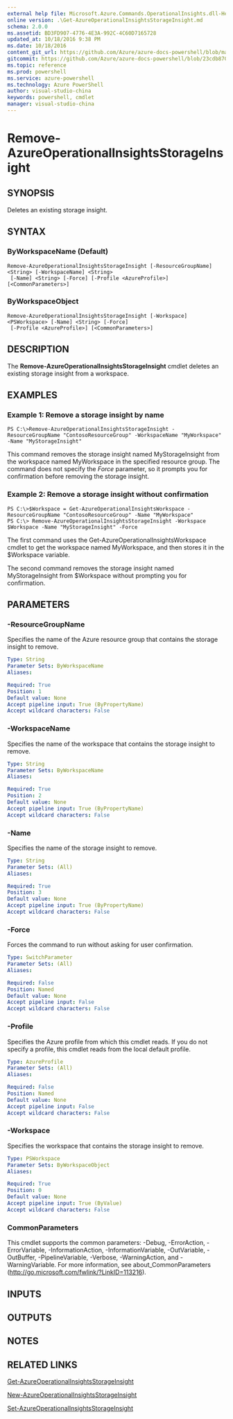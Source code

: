 ```yaml
---
external help file: Microsoft.Azure.Commands.OperationalInsights.dll-Help.xml
online version: .\Get-AzureOperationalInsightsStorageInsight.md
schema: 2.0.0
ms.assetid: BD3FD907-4776-4E3A-992C-4C60D7165728
updated_at: 10/18/2016 9:38 PM
ms.date: 10/18/2016
content_git_url: https://github.com/Azure/azure-docs-powershell/blob/master/azureps-cmdlets-docs/ResourceManager/AzureRM.OperationalInsights/v0.9.8/Remove-AzureOperationalInsightsStorageInsight.md
gitcommit: https://github.com/Azure/azure-docs-powershell/blob/23cdb8705d4ab9807c0e21b238f3b134a7d49c7d/azureps-cmdlets-docs/ResourceManager/AzureRM.OperationalInsights/v0.9.8/Remove-AzureOperationalInsightsStorageInsight.md
ms.topic: reference
ms.prod: powershell
ms.service: azure-powershell
ms.technology: Azure PowerShell
author: visual-studio-china
keywords: powershell, cmdlet
manager: visual-studio-china
---
```


# Remove-AzureOperationalInsightsStorageInsight

## SYNOPSIS
Deletes an existing storage insight.

## SYNTAX

### ByWorkspaceName (Default)
```
Remove-AzureOperationalInsightsStorageInsight [-ResourceGroupName] <String> [-WorkspaceName] <String>
 [-Name] <String> [-Force] [-Profile <AzureProfile>] [<CommonParameters>]
```

### ByWorkspaceObject
```
Remove-AzureOperationalInsightsStorageInsight [-Workspace] <PSWorkspace> [-Name] <String> [-Force]
 [-Profile <AzureProfile>] [<CommonParameters>]
```

## DESCRIPTION
The **Remove-AzureOperationalInsightsStorageInsight** cmdlet deletes an existing storage insight from a workspace.

## EXAMPLES

### Example 1: Remove a storage insight by name
```
PS C:\>Remove-AzureOperationalInsightsStorageInsight -ResourceGroupName "ContosoResourceGroup" -WorkspaceName "MyWorkspace" -Name "MyStorageInsight"
```

This command removes the storage insight named MyStorageInsight from the workspace named MyWorkspace in the specified resource group.
The command does not specify the *Force* parameter, so it prompts you for confirmation before removing the storage insight.

### Example 2: Remove a storage insight without confirmation
```
PS C:\>$Workspace = Get-AzureOperationalInsightsWorkspace -ResourceGroupName "ContosoResourceGroup" -Name "MyWorkspace"
PS C:\> Remove-AzureOperationalInsightsStorageInsight -Workspace $Workspace -Name "MyStorageInsight" -Force
```

The first command uses the Get-AzureOperationalInsightsWorkspace cmdlet to get the workspace named MyWorkspace, and then stores it in the $Workspace variable.

The second command removes the storage insight named MyStorageInsight from $Workspace without prompting you for confirmation.

## PARAMETERS

### -ResourceGroupName
Specifies the name of the Azure resource group that contains the storage insight to remove.

```yaml
Type: String
Parameter Sets: ByWorkspaceName
Aliases: 

Required: True
Position: 1
Default value: None
Accept pipeline input: True (ByPropertyName)
Accept wildcard characters: False
```

### -WorkspaceName
Specifies the name of the workspace that contains the storage insight to remove.

```yaml
Type: String
Parameter Sets: ByWorkspaceName
Aliases: 

Required: True
Position: 2
Default value: None
Accept pipeline input: True (ByPropertyName)
Accept wildcard characters: False
```

### -Name
Specifies the name of the storage insight to remove.

```yaml
Type: String
Parameter Sets: (All)
Aliases: 

Required: True
Position: 3
Default value: None
Accept pipeline input: True (ByPropertyName)
Accept wildcard characters: False
```

### -Force
Forces the command to run without asking for user confirmation.

```yaml
Type: SwitchParameter
Parameter Sets: (All)
Aliases: 

Required: False
Position: Named
Default value: None
Accept pipeline input: False
Accept wildcard characters: False
```

### -Profile
Specifies the Azure profile from which this cmdlet reads.
If you do not specify a profile, this cmdlet reads from the local default profile.

```yaml
Type: AzureProfile
Parameter Sets: (All)
Aliases: 

Required: False
Position: Named
Default value: None
Accept pipeline input: False
Accept wildcard characters: False
```

### -Workspace
Specifies the workspace that contains the storage insight to remove.

```yaml
Type: PSWorkspace
Parameter Sets: ByWorkspaceObject
Aliases: 

Required: True
Position: 0
Default value: None
Accept pipeline input: True (ByValue)
Accept wildcard characters: False
```

### CommonParameters
This cmdlet supports the common parameters: -Debug, -ErrorAction, -ErrorVariable, -InformationAction, -InformationVariable, -OutVariable, -OutBuffer, -PipelineVariable, -Verbose, -WarningAction, and -WarningVariable. For more information, see about_CommonParameters (http://go.microsoft.com/fwlink/?LinkID=113216).

## INPUTS

## OUTPUTS

## NOTES

## RELATED LINKS

[Get-AzureOperationalInsightsStorageInsight](.\Get-AzureOperationalInsightsStorageInsight.md)

[New-AzureOperationalInsightsStorageInsight](.\New-AzureOperationalInsightsStorageInsight.md)

[Set-AzureOperationalInsightsStorageInsight](.\Set-AzureOperationalInsightsStorageInsight.md)



